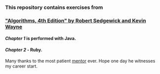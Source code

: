 ### This repository contains exercises from 
### ["Algorithms, 4th Edition" by Robert Sedgewick and Kevin Wayne](https://algs4.cs.princeton.edu/home/)
#### *Chapter 1* is performed with **Java**.
#### *Chapter 2* - **Ruby**.

Many thanks to the most patient [mentor](https://github.com/be9) ever.
Hope one day he witnesses my career start.
